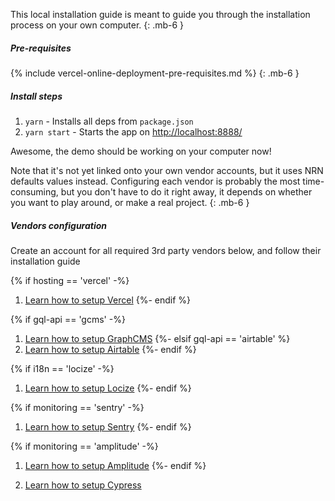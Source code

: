 This local installation guide is meant to guide you through the installation process on your own computer.
{: .mb-6 }

##### Pre-requisites

{% include vercel-online-deployment-pre-requisites.md %}
{: .mb-6 }

##### Install steps

1. `yarn` - Installs all deps from `package.json`
1. `yarn start` - Starts the app on [http://localhost:8888/](http://localhost:8888/)

Awesome, the demo should be working on your computer now!

Note that it's not yet linked onto your own vendor accounts, but it uses NRN defaults values instead.
Configuring each vendor is probably the most time-consuming, but you don't have to do it right away, it depends on whether you want to play around, or make a real project.
{: .mb-6 }

##### Vendors configuration

Create an account for all required 3rd party vendors below, and follow their installation guide

{% if hosting == 'vercel' -%}
1. [Learn how to setup Vercel](../guides/online-deployment/setup-vercel)
{%- endif %}

{% if gql-api == 'gcms' -%}
1. [Learn how to setup GraphCMS](../guides/graphql-api/setup-graphcms)
{%- elsif gql-api == 'airtable' %}
1. [Learn how to setup Airtable](../guides/airtable-api/setup-airtable)
{%- endif %}

{% if i18n == 'locize' -%}
1. [Learn how to setup Locize](../guides/i18n/setup-locize)
{%- endif %}

{% if monitoring == 'sentry' -%}
1. [Learn how to setup Sentry](../guides/monitoring/setup-sentry)
{%- endif %}

{% if monitoring == 'amplitude' -%}
1. [Learn how to setup Amplitude](../guides/analytics/setup-amplitude)
{%- endif %}

1. [Learn how to setup Cypress](../guides/testing/setup-cypress)

